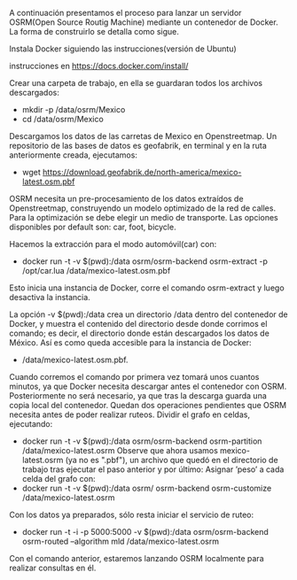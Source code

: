 A continuación presentamos el proceso para lanzar un servidor OSRM(Open Source
Routig Machine) mediante un contenedor de Docker. La forma de construirlo se
detalla como sigue.

Instala Docker siguiendo las instrucciones(versión de Ubuntu)

instrucciones en https://docs.docker.com/install/

Crear una carpeta de trabajo, en ella se guardaran todos los archivos
descargados:

- mkdir -p /data/osrm/Mexico
- cd /data/osrm/Mexico

Descargamos los datos de las carretas de Mexico en Openstreetmap. Un
repositorio de las bases de datos es geofabrik, en terminal y en la ruta
anteriormente creada, ejecutamos:

- wget https://download.geofabrik.de/north-america/mexico-latest.osm.pbf

OSRM necesita un pre-procesamiento de los datos extraídos de Openstreetmap,
construyendo un modelo optimizado de la red de calles. Para la optimización se
debe elegir un medio de transporte. Las opciones disponibles por default son: car,
foot, bicycle.

Hacemos la extracción para el modo automóvil(car) con:

- docker run -t -v $(pwd):/data osrm/osrm-backend osrm-extract -p
/opt/car.lua /data/mexico-latest.osm.pbf

Esto inicia una instancia de Docker, corre el comando osrm-extract y luego
desactiva la instancia.

La opción -v $(pwd):/data crea un directorio /data dentro del contenedor de
Docker, y muestra el contenido del directorio desde donde corrimos el comando;
es decir, el directorio donde están descargados los datos de México. Así es como
queda accesible para la instancia de Docker:
- /data/mexico-latest.osm.pbf.

Cuando corremos el comando por primera vez tomará unos cuantos minutos, ya
que Docker necesita descargar antes el contenedor con OSRM. Posteriormente no
será necesario, ya que tras la descarga guarda una copia local del contenedor.
Quedan dos operaciones pendientes que OSRM necesita antes de poder realizar
ruteos. Dividir el grafo en celdas, ejecutando: 
- docker run -t -v $(pwd):/data
osrm/osrm-backend osrm-partition /data/mexico-latest.osrm
Observe que ahora usamos mexico-latest.osrm (ya no es ".pbf"), un archivo que
quedó en el directorio de trabajo tras ejecutar el paso anterior y por último:
Asignar ’peso’ a cada celda del grafo con:
- docker run -t -v $(pwd):/data osrm/ osrm-backend osrm-customize /data/mexico-latest.osrm

Con los datos ya preparados, sólo resta iniciar el servicio de ruteo:

- docker run -t -i -p 5000:5000 -v $(pwd):/data osrm/osrm-backend osrm-routed –algorithm mld /data/mexico-latest.osrm

Con el comando anterior, estaremos lanzando OSRM localmente para realizar
consultas en él.
